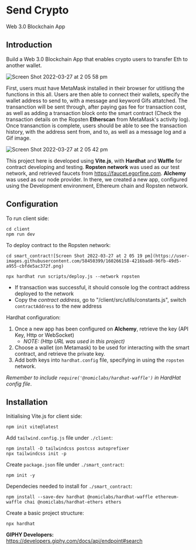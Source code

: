 # Send Crypto
Web 3.0 Blockchain App

## Introduction
Build a Web 3.0 Blockchain App that enables crypto users to transfer Eth to another wallet.

![Screen Shot 2022-03-27 at 2 05 58 pm](https://user-images.githubusercontent.com/58450399/160266176-fc3c3c8e-de56-4cdc-add8-951bc0242874.png)

First, users must have MetaMask installed in their browser for utitlisng the functions in this all. Users are then able to connect their wallets, specify the wallet address to send to, with a message and keyword Gifs attatched. The transanction will be sent through, after paying gas fee for transaction cost, as well as adding a transaction block onto the smart contract (Check the transaction details on the Ropsten **Etherscan** from MetaMask's activity log). Once transanction is complete, users should be able to see the transaction history, with the address sent from, and to, as well as a message log and a Gif image.

![Screen Shot 2022-03-27 at 2 05 42 pm](https://user-images.githubusercontent.com/58450399/160266168-ca8cafce-042e-4b3d-b9ca-dfa53a55b690.png)


This project here is developed using **Vite.js**, with **Hardhat** and **Waffle** for contract developing and testing. **Ropsten network** was used as our test network, and retrieved faucets from https://faucet.egorfine.com. **Alchemy** was used as our node provider. In there, we created a new app, configured using the Development environment, Ethereum chain and Ropsten network. 


## Configuration
To run client side:
```
cd client
npm run dev
```

To deploy contract to the Ropsten network:
```
cd smart_contract![Screen Shot 2022-03-27 at 2 05 19 pm](https://user-images.githubusercontent.com/58450399/160266158-4216bad8-96fb-49d5-a955-cbfde5ac372f.png)

npx hardhat run scripts/deploy.js --network ropsten
```
- If transaction was successful, it should console log the contract address deployed to the network
- Copy the _contract address_, go to "/client/src/utils/constants.js", switch `contractAddress` to the new address

Hardhat configuration:

1) Once a new app has been configured on **Alchemy**, retrieve the key (API Key, Http or WebSocket) 
    - _NOTE: (Http URL was used in this project)_
3) Choose a wallet (on Metamask) to be used for interacting with the smart contract, and retrieve the private key.
4) Add both keys into `hardhat.config` file, specifying in using the `ropsten` network.

_Remember to include `require('@nomiclabs/hardhat-waffle')` in HardHat config file_.

## Installation
Initialising Vite.js for client side:
```
npm init vite@latest
```

Add `tailwind.config.js` file under `./client`:
```
npm install -D tailwindcss postcss autoprefixer
npx tailwindcss init -p
```

Create `package.json` file under `./smart_contract`:
```
npm init -y
```

Dependecies needed to install for `./smart_contract`:
```
npm install --save-dev hardhat @nomiclabs/hardhat-waffle ethereum-waffle chai @nomiclabs/hardhat-ethers ethers
```

Create a basic project structure:
```
npx hardhat
```

**GIPHY Developers:** https://developers.giphy.com/docs/api/endpoint#search
